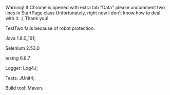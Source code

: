 Warning!
If Chrome is opened with extra tab "Data" please uncomment two lines in StartPage.class
Unfortunately, right now I don't know how to deal with it. :(
Thank you!

TestTwo fails because of robot protection.

Java 1.8.0_161;
 
Selenium 2.53.0
 
testng 6.8.7
 
Logger: Log4J;
 
Tests: JUnit4;
 
Build tool: Maven.